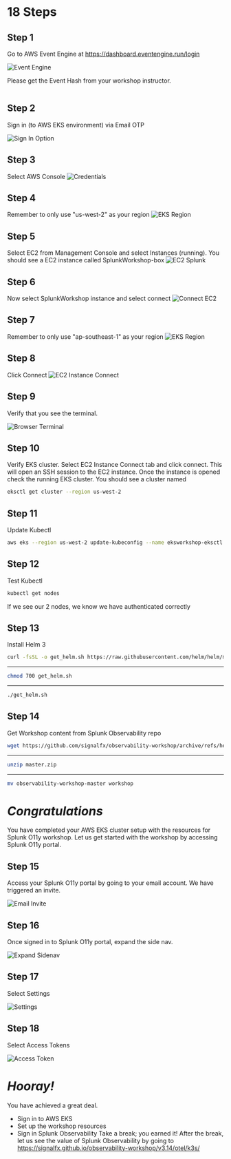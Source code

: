 # 18 Steps

##  Step 1
Go to AWS Event Engine at https://dashboard.eventengine.run/login 

![Event Engine](eventengine.png "Event Engine")

Please get the Event Hash from your workshop instructor.

```bash

```

## Step 2

Sign in (to AWS EKS environment) via Email OTP

![Sign In Option](sign-in-option.png "Sign In Option")

## Step 3

Select AWS Console
![Credentials](credentials.png "Credentials")

## Step 4

Remember to only use "us-west-2" as your region
![EKS Region](eks-region.png "EKS Region")

## Step 5

Select EC2 from Management Console and select Instances (running). You should see a EC2 instance called SplunkWorkshop-box
![EC2 Splunk](ec2-splunk.png "EC2 Splunk")

## Step 6

Now select SplunkWorkshop instance and select connect
![Connect EC2](connect-ec2.png "Connect EC2")

## Step 7

Remember to only use "ap-southeast-1" as your region
![EKS Region](eks-region.png "EKS Region")

## Step 8

Click Connect
![EC2 Instance Connect](ec2-instance-connect.png "EC2 Instance Connect")

## Step 9

Verify that you see the terminal.

![Browser Terminal](browser-terminal.png "Browser Terminal")

## Step 10

Verify EKS cluster. Select EC2 Instance Connect tab and click connect. This will open an SSH session to the EC2 instance. Once the instance is opened check the running EKS cluster. You should see a cluster named
```bash
eksctl get cluster --region us-west-2
```

## Step 11

Update Kubectl
```bash
aws eks --region us-west-2 update-kubeconfig --name eksworkshop-eksctl
```

## Step 12

Test Kubectl
```bash
kubectl get nodes
```
If we see our 2 nodes, we know we have authenticated correctly

## Step 13

Install Helm 3
```bash
curl -fsSL -o get_helm.sh https://raw.githubusercontent.com/helm/helm/master/scripts/get-helm-3
```

---

```bash
chmod 700 get_helm.sh
```

---

```bash
./get_helm.sh
```

## Step 14

Get Workshop content from Splunk Observability repo

```bash
wget https://github.com/signalfx/observability-workshop/archive/refs/heads/master.zip
```

---

```bash
unzip master.zip
```

---

```bash
mv observability-workshop-master workshop
```

# ***Congratulations***
You have completed your AWS EKS cluster setup with the resources for Splunk O11y workshop. Let us get started with the workshop by accessing Splunk O11y portal. 

## Step 15

Access your Splunk O11y portal by going to your email account. We have triggered an invite. 

![Email Invite](email-invite.png "email invite")

## Step 16

Once signed in to Splunk O11y portal, expand the side nav. 

![Expand Sidenav](expand-side-nav.png "expand side nav")

## Step 17

Select Settings

![Settings](settings.png "settings")

## Step 18

Select Access Tokens

![Access Token](access-token.png "access token")


# ***Hooray!***
You have achieved a great deal.
- Sign in to AWS EKS
- Set up the workshop resources
- Sign in Splunk Observability 
Take a break; you earned it! 
After the break, let us see the value of Splunk Observability by going to 
https://signalfx.github.io/observability-workshop/v3.14/otel/k3s/
